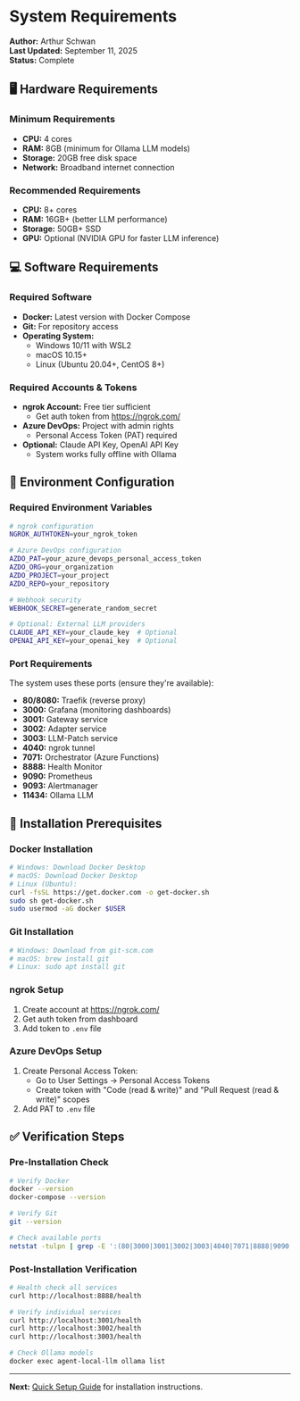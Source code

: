 # System Requirements

**Author:** Arthur Schwan  
**Last Updated:** September 11, 2025  
**Status:** Complete

## 🖥️ Hardware Requirements

### Minimum Requirements
- **CPU:** 4 cores
- **RAM:** 8GB (minimum for Ollama LLM models)
- **Storage:** 20GB free disk space
- **Network:** Broadband internet connection

### Recommended Requirements
- **CPU:** 8+ cores
- **RAM:** 16GB+ (better LLM performance)
- **Storage:** 50GB+ SSD
- **GPU:** Optional (NVIDIA GPU for faster LLM inference)

## 💻 Software Requirements

### Required Software
- **Docker:** Latest version with Docker Compose
- **Git:** For repository access
- **Operating System:** 
  - Windows 10/11 with WSL2
  - macOS 10.15+
  - Linux (Ubuntu 20.04+, CentOS 8+)

### Required Accounts & Tokens
- **ngrok Account:** Free tier sufficient
  - Get auth token from https://ngrok.com/
- **Azure DevOps:** Project with admin rights
  - Personal Access Token (PAT) required
- **Optional:** Claude API Key, OpenAI API Key
  - System works fully offline with Ollama

## 🔑 Environment Configuration

### Required Environment Variables
```bash
# ngrok configuration
NGROK_AUTHTOKEN=your_ngrok_token

# Azure DevOps configuration
AZDO_PAT=your_azure_devops_personal_access_token
AZDO_ORG=your_organization
AZDO_PROJECT=your_project
AZDO_REPO=your_repository

# Webhook security
WEBHOOK_SECRET=generate_random_secret

# Optional: External LLM providers
CLAUDE_API_KEY=your_claude_key  # Optional
OPENAI_API_KEY=your_openai_key  # Optional
```

### Port Requirements
The system uses these ports (ensure they're available):
- **80/8080:** Traefik (reverse proxy)
- **3000:** Grafana (monitoring dashboards)
- **3001:** Gateway service
- **3002:** Adapter service  
- **3003:** LLM-Patch service
- **4040:** ngrok tunnel
- **7071:** Orchestrator (Azure Functions)
- **8888:** Health Monitor
- **9090:** Prometheus
- **9093:** Alertmanager
- **11434:** Ollama LLM

## 🔧 Installation Prerequisites

### Docker Installation
```bash
# Windows: Download Docker Desktop
# macOS: Download Docker Desktop  
# Linux (Ubuntu):
curl -fsSL https://get.docker.com -o get-docker.sh
sudo sh get-docker.sh
sudo usermod -aG docker $USER
```

### Git Installation
```bash
# Windows: Download from git-scm.com
# macOS: brew install git
# Linux: sudo apt install git
```

### ngrok Setup
1. Create account at https://ngrok.com/
2. Get auth token from dashboard
3. Add token to `.env` file

### Azure DevOps Setup
1. Create Personal Access Token:
   - Go to User Settings → Personal Access Tokens
   - Create token with "Code (read & write)" and "Pull Request (read & write)" scopes
2. Add PAT to `.env` file

## ✅ Verification Steps

### Pre-Installation Check
```bash
# Verify Docker
docker --version
docker-compose --version

# Verify Git
git --version

# Check available ports
netstat -tulpn | grep -E ':(80|3000|3001|3002|3003|4040|7071|8888|9090|11434)'
```

### Post-Installation Verification
```bash
# Health check all services
curl http://localhost:8888/health

# Verify individual services
curl http://localhost:3001/health
curl http://localhost:3002/health  
curl http://localhost:3003/health

# Check Ollama models
docker exec agent-local-llm ollama list
```

---

**Next:** [Quick Setup Guide](../../README.md#quick-start) for installation instructions.
